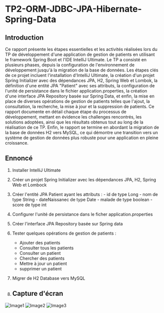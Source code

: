 # TP2-ORM-JDBC-JPA-Hibernate-Spring-Data
## Introduction
Ce rapport présente les étapes essentielles et les activités réalisées lors du TP de développement d'une application de gestion de patients en utilisant le framework Spring Boot et l'IDE IntelliJ Ultimate. Le TP a consisté en plusieurs phases, depuis la configuration de l'environnement de développement jusqu'à la migration de la base de données. Les étapes clés de ce projet incluent l'installation d'IntelliJ Ultimate, la création d'un projet Spring Initializer avec des dépendances JPA, H2, Spring Web et Lombok, la définition d'une entité JPA "Patient" avec ses attributs, la configuration de l'unité de persistance dans le fichier application.properties, la création d'une interface JPA Repository basée sur Spring Data, et enfin, la mise en place de diverses opérations de gestion de patients telles que l'ajout, la consultation, la recherche, la mise à jour et la suppression de patients.
Ce rapport documente en détail chaque étape du processus de développement, mettant en évidence les challenges rencontrés, les solutions adoptées, ainsi que les résultats obtenus tout au long de la réalisation de ce TP. Enfin, le rapport se termine en abordant la migration de la base de données H2 vers MySQL, ce qui démontre une transition vers un système de gestion de données plus robuste pour une application en pleine croissance.

## Ennoncé
1. Installer IntelliJ Ultimate
2. Créer un projet Spring Initializer avec les dépendances JPA, H2, Spring Web et Lombock
3. Créer l'entité JPA Patient ayant les attributs :
       - id de type Long
       - nom de type String
       - dateNaissanec de type Date
       - malade de type boolean
       - score de type int
4. Configurer l'unité de persistance dans le ficher application.properties 
5. Créer l'interface JPA Repository basée sur Spring data
6. Tester quelques opérations de gestion de patients :
    - Ajouter des patients
    - Consulter tous les patients
    - Consulter un patient
    - Chercher des patients
    - Mettre à jour un patient 
    - supprimer un patient
7. Migrer de H2 Database vers MySQL

8. ## Capture d'écran
![Image1](https://github.com/HamzaKarkouri/TP2-ORM-JDBC-JPA-Hibernate-Spring-Data/assets/90202566/4784daea-38b9-4f39-825d-b5aa1a5dd5f3)
![Image2](https://github.com/HamzaKarkouri/TP2-ORM-JDBC-JPA-Hibernate-Spring-Data/assets/90202566/01629d38-3ade-44d8-a300-ad7d3f2b7ec2)
![Image3](https://github.com/HamzaKarkouri/TP2-ORM-JDBC-JPA-Hibernate-Spring-Data/assets/90202566/3ea77c4c-60b4-4125-afe1-f50d71dafa1a)
